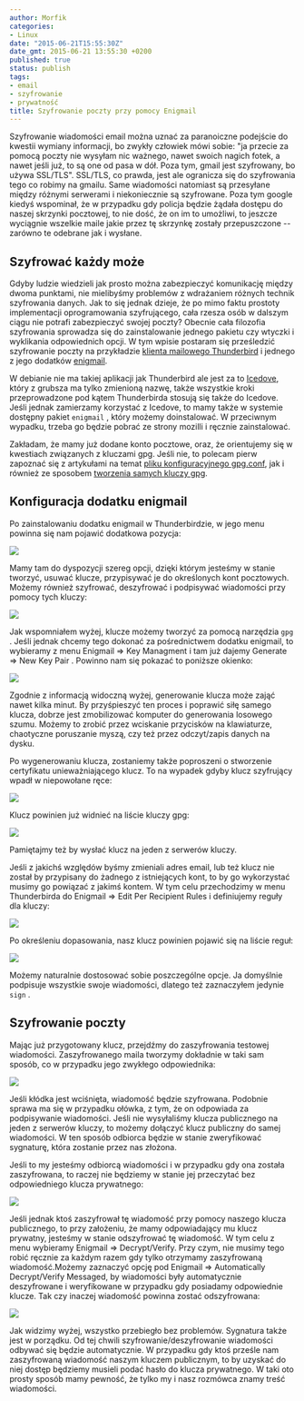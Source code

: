 ```yaml
---
author: Morfik
categories:
- Linux
date: "2015-06-21T15:55:30Z"
date_gmt: 2015-06-21 13:55:30 +0200
published: true
status: publish
tags:
- email
- szyfrowanie
- prywatność
title: Szyfrowanie poczty przy pomocy Enigmail
---
```


Szyfrowanie wiadomości email można uznać za paranoiczne podejście do kwestii wymiany informacji, bo
zwykły człowiek mówi sobie: "ja przecie za pomocą poczty nie wysyłam nic ważnego, nawet swoich
nagich fotek, a nawet jeśli już, to są one od pasa w dół. Poza tym, gmail jest szyfrowany, bo używa
SSL/TLS". SSL/TLS, co prawda, jest ale ogranicza się do szyfrowania tego co robimy na gmailu. Same
wiadomości natomiast są przesyłane między różnymi serwerami i niekoniecznie są szyfrowane. Poza tym
google kiedyś wspominał, że w przypadku gdy policja będzie żądała dostępu do naszej skrzynki
pocztowej, to nie dość, że on im to umożliwi, to jeszcze wyciągnie wszelkie maile jakie przez tę
skrzynkę zostały przepuszczone -- zarówno te odebrane jak i wysłane.

<!--more-->
## Szyfrować każdy może

Gdyby ludzie wiedzieli jak prosto można zabezpieczyć komunikację między dwoma punktami, nie
mielibyśmy problemów z wdrażaniem różnych technik szyfrowania danych. Jak to się jednak dzieje, że
po mimo faktu prostoty implementacji oprogramowania szyfrującego, cała rzesza osób w dalszym ciągu
nie potrafi zabezpieczyć swojej poczty? Obecnie cała filozofia szyfrowania sprowadza się do
zainstalowanie jednego pakietu czy wtyczki i wyklikania odpowiednich opcji. W tym wpisie postaram
się prześledzić szyfrowanie poczty na przykładzie [klienta mailowego
Thunderbird](https://www.mozilla.org/pl/thunderbird/) i jednego z jego dodatków
[enigmail](https://www.enigmail.net/index.php/en/).

W debianie nie ma takiej aplikacji jak Thunderbird ale jest za to
[Icedove](https://wiki.debian.org/Icedove), który z grubsza ma tylko zmienioną nazwę, także
wszystkie kroki przeprowadzone pod kątem Thunderbirda stosują się także do Icedove. Jeśli jednak
zamierzamy korzystać z Icedove, to mamy także w systemie dostępny pakiet `enigmail` , który możemy
doinstalować. W przeciwnym wypadku, trzeba go będzie pobrać ze strony mozilli i ręcznie
zainstalować.

Zakładam, że mamy już dodane konto pocztowe, oraz, że orientujemy się w kwestiach związanych z
kluczami gpg. Jeśli nie, to polecam pierw zapoznać się z artykułami na temat [pliku konfiguracyjnego
gpg.conf](/post/konfiguracja-gpg-w-pliku-gpg-conf/), jak i również ze sposobem
[tworzenia samych kluczy gpg](/post/bezpieczny-klucz-gpg/).

## Konfiguracja dodatku enigmail

Po zainstalowaniu dodatku enigmail w Thunderbirdzie, w jego menu powinna się nam pojawić dodatkowa
pozycja:

![](/img/2015/06/1.enigmail-menu-thunderbird.png#medium)

Mamy tam do dyspozycji szereg opcji, dzięki którym jesteśmy w stanie tworzyć, usuwać klucze,
przypisywać je do określonych kont pocztowych. Możemy również szyfrować, deszyfrować i podpisywać
wiadomości przy pomocy tych kluczy:

![](/img/2015/06/2.enigmail-menu.png#small)

Jak wspomniałem wyżej, klucze możemy tworzyć za pomocą narzędzia `gpg` . Jeśli jednak chcemy tego
dokonać za pośrednictwem dodatku enigmail, to wybieramy z menu Enigmail => Key Managment i tam już
dajemy Generate => New Key Pair . Powinno nam się pokazać to poniższe okienko:

![](/img/2015/06/3.generowanie-klucza-enigmail.png#big)

Zgodnie z informacją widoczną wyżej, generowanie klucza może zająć nawet kilka minut. By
przyśpieszyć ten proces i poprawić siłę samego klucza, dobrze jest zmobilizować komputer do
generowania losowego szumu. Możemy to zrobić przez wciskanie przycisków na klawiaturze, chaotyczne
poruszanie myszą, czy też przez odczyt/zapis danych na dysku.

Po wygenerowaniu klucza, zostaniemy także poproszeni o stworzenie certyfikatu unieważniającego
klucz. To na wypadek gdyby klucz szyfrujący wpadł w niepowołane ręce:

![](/img/2015/06/4.generowanie-certyfikatu-enigmail.png#huge)

Klucz powinien już widnieć na liście kluczy gpg:

![](/img/2015/06/5.lista-kluczy-enigmail.png#big)

Pamiętajmy też by wysłać klucz na jeden z serwerów kluczy.

Jeśli z jakichś względów byśmy zmieniali adres email, lub też klucz nie został by przypisany do
żadnego z istniejących kont, to by go wykorzystać musimy go powiązać z jakimś kontem. W tym celu
przechodzimy w menu Thunderbirda do Enigmail => Edit Per Recipient Rules i definiujemy reguły dla
kluczy:

![](/img/2015/06/6.reguly-kluczy-enigmail.png#big)

Po określeniu dopasowania, nasz klucz powinien pojawić się na liście reguł:

![](/img/2015/06/7.lista-regul-enigmail.png#huge)

Możemy naturalnie dostosować sobie poszczególne opcje. Ja domyślnie podpisuje wszystkie swoje
wiadomości, dlatego też zaznaczyłem jedynie `sign` .

## Szyfrowanie poczty

Mając już przygotowany klucz, przejdźmy do zaszyfrowania testowej wiadomości. Zaszyfrowanego maila
tworzymy dokładnie w taki sam sposób, co w przypadku jego zwykłego odpowiednika:

![](/img/2015/06/10.szyfrowanie-wiadomosci-enigmail.png#huge)

Jeśli kłódka jest wciśnięta, wiadomość będzie szyfrowana. Podobnie sprawa ma się w przypadku ołówka,
z tym, że on odpowiada za podpisywanie wiadomości. Jeśli nie wysyłaliśmy klucza publicznego na jeden
z serwerów kluczy, to możemy dołączyć klucz publiczny do samej wiadomości. W ten sposób odbiorca
będzie w stanie zweryfikować sygnaturę, która zostanie przez nas złożona.

Jeśli to my jesteśmy odbiorcą wiadomości i w przypadku gdy ona została zaszyfrowana, to raczej nie
będziemy w stanie jej przeczytać bez odpowiedniego klucza prywatnego:

![](/img/2015/06/8.zaszyfrowania-wiadomosc-enigmail.png#huge)

Jeśli jednak ktoś zaszyfrował tę wiadomość przy pomocy naszego klucza publicznego, to przy
założeniu, że mamy odpowiadający mu klucz prywatny, jesteśmy w stanie odszyfrować tę wiadomość. W
tym celu z menu wybieramy Enigmail => Decrypt/Verify. Przy czym, nie musimy tego robić ręcznie za
każdym razem gdy tylko otrzymamy zaszyfrowaną wiadomość.Możemy zaznaczyć opcję pod Enigmail =>
Automatically Decrypt/Verify Messaged, by wiadomości były automatycznie deszyfrowane i weryfikowane
w przypadku gdy posiadamy odpowiednie klucze. Tak czy inaczej wiadomość powinna zostać odszyfrowana:

![](/img/2015/06/9.odszyfrowana-wiadomosc-enigmail.png#huge)

Jak widzimy wyżej, wszystko przebiegło bez problemów. Sygnatura także jest w porządku. Od tej chwili
szyfrowanie/deszyfrowanie wiadomości odbywać się będzie automatycznie. W przypadku gdy ktoś prześle
nam zaszyfrowaną wiadomość naszym kluczem publicznym, to by uzyskać do niej dostęp będziemy musieli
podać hasło do klucza prywatnego. W taki oto prosty sposób mamy pewność, że tylko my i nasz rozmówca
znamy treść wiadomości.
